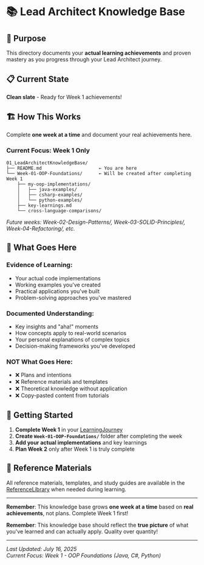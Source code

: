 # 📚 Lead Architect Knowledge Base

## 🎯 Purpose

This directory documents your **actual learning achievements** and proven mastery as you progress through your Lead Architect journey.

## 📋 Current State

**Clean slate** - Ready for Week 1 achievements!

## 🏗️ How This Works

Complete **one week at a time** and document your real achievements here.

### **Current Focus: Week 1 Only**

```text
01_LeadArchitectKnowledgeBase/
├── README.md                     ← You are here
└── Week-01-OOP-Foundations/      ← Will be created after completing Week 1
    ├── my-oop-implementations/
    │   ├── java-examples/
    │   ├── csharp-examples/
    │   └── python-examples/
    ├── key-learnings.md
    └── cross-language-comparisons/
```

_Future weeks: Week-02-Design-Patterns/, Week-03-SOLID-Principles/, Week-04-Refactoring/, etc._

## 📝 What Goes Here

### **Evidence of Learning:**

- Your actual code implementations
- Working examples you've created
- Practical applications you've built
- Problem-solving approaches you've mastered

### **Documented Understanding:**

- Key insights and "aha!" moments
- How concepts apply to real-world scenarios
- Your personal explanations of complex topics
- Decision-making frameworks you've developed

### **NOT What Goes Here:**

- ❌ Plans and intentions
- ❌ Reference materials and templates
- ❌ Theoretical knowledge without application
- ❌ Copy-pasted content from tutorials

## 🎯 Getting Started

1. **Complete Week 1** in your [LearningJourney](../02_LearningJourney/Week-01-OOP.md)
2. **Create `Week-01-OOP-Foundations/`** folder after completing the week
3. **Add your actual implementations** and key learnings
4. **Plan Week 2** only after Week 1 is truly complete

## 📖 Reference Materials

All reference materials, templates, and study guides are available in the [ReferenceLibrary](../03_ReferenceLibrary/) when needed during learning.

---

**Remember**: This knowledge base grows **one week at a time** based on **real achievements**, not plans. Complete Week 1 first!

**Remember**: This knowledge base should reflect the **true picture** of what you've learned and can actually apply. Quality over quantity!

---

_Last Updated: July 16, 2025_  
_Current Focus: Week 1 - OOP Foundations (Java, C#, Python)_
